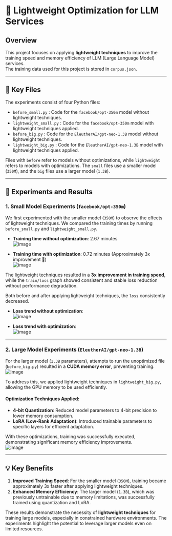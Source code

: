 # 🤖 Lightweight Optimization for LLM Services

## Overview
This project focuses on applying **lightweight techniques** to improve the training speed and memory efficiency of LLM (Large Language Model) services.  
The training data used for this project is stored in `corpus.json`.

---

## 📂 Key Files

The experiments consist of four Python files:

- `before_small.py` : Code for the `facebook/opt-350m` model without lightweight techniques.
- `lightweight_small.py` : Code for the `facebook/opt-350m` model with lightweight techniques applied.
- `before_big.py` : Code for the `EleutherAI/gpt-neo-1.3B` model without lightweight techniques.
- `lightweight_big.py` : Code for the `EleutherAI/gpt-neo-1.3B` model with lightweight techniques applied.

Files with `before` refer to models without optimizations, while `lightweight` refers to models with optimizations. The `small` files use a smaller model (`350M`), and the `big` files use a larger model (`1.3B`).

---

## 🧪 Experiments and Results

### 1. Small Model Experiments (`facebook/opt-350m`)

We first experimented with the smaller model (`350M`) to observe the effects of lightweight techniques. We compared the training times by running `before_small.py` and `lightweight_small.py`.

- **Training time without optimization**: 2.67 minutes  
  ![image](https://github.com/user-attachments/assets/8965bcb3-a7a7-44e0-aba5-139233f55fa2)

- **Training time with optimization**: 0.72 minutes (Approximately 3x improvement 🚀)  
  ![image](https://github.com/user-attachments/assets/ec223c43-d8b2-42dc-8c36-ef62d5802be1)

The lightweight techniques resulted in a **3x improvement in training speed**, while the `train/loss` graph showed consistent and stable loss reduction without performance degradation.

Both before and after applying lightweight techniques, the `loss` consistently decreased.

- **Loss trend without optimization**:  
  ![image](https://github.com/user-attachments/assets/e1373019-e4c0-4ab7-abea-efab81687385)

- **Loss trend with optimization**:  
  ![image](https://github.com/user-attachments/assets/554b59eb-684c-41b5-9d70-219d9321151d)

---

### 2. Large Model Experiments (`EleutherAI/gpt-neo-1.3B`)

For the larger model (`1.3B` parameters), attempts to run the unoptimized file (`before_big.py`) resulted in a **CUDA memory error**, preventing training.  
![image](https://github.com/user-attachments/assets/eafb76a7-8fd6-4ada-9eb7-4a3e1dd757c9)

To address this, we applied lightweight techniques in `lightweight_big.py`, allowing the GPU memory to be used efficiently.

#### Optimization Techniques Applied:
- **4-bit Quantization**: Reduced model parameters to 4-bit precision to lower memory consumption.
- **LoRA (Low-Rank Adaptation)**: Introduced trainable parameters to specific layers for efficient adaptation.

With these optimizations, training was successfully executed, demonstrating significant memory efficiency improvements.  
![image](https://github.com/user-attachments/assets/1375ea42-d610-41ac-ba0d-1e462459bd49)

---

## 💡 Key Benefits

1. **Improved Training Speed**: For the smaller model (`350M`), training became approximately 3x faster after applying lightweight techniques.  
2. **Enhanced Memory Efficiency**: The larger model (`1.3B`), which was previously untrainable due to memory limitations, was successfully trained using quantization and LoRA.

These results demonstrate the necessity of **lightweight techniques** for training large models, especially in constrained hardware environments. The experiments highlight the potential to leverage larger models even on limited resources.
